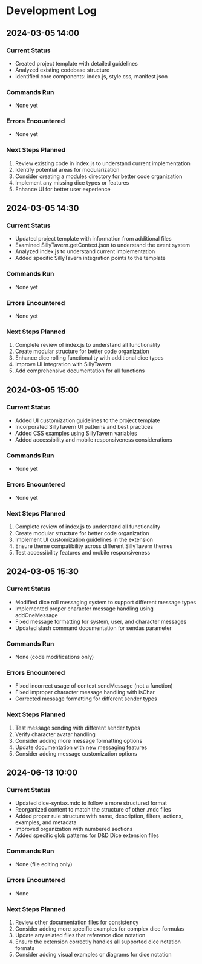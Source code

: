 # Development Log

## 2024-03-05 14:00

### Current Status
- Created project template with detailed guidelines
- Analyzed existing codebase structure
- Identified core components: index.js, style.css, manifest.json

### Commands Run
- None yet

### Errors Encountered
- None yet

### Next Steps Planned
1. Review existing code in index.js to understand current implementation
2. Identify potential areas for modularization
3. Consider creating a modules directory for better code organization
4. Implement any missing dice types or features
5. Enhance UI for better user experience

## 2024-03-05 14:30

### Current Status
- Updated project template with information from additional files
- Examined SillyTavern.getContext.json to understand the event system
- Analyzed index.js to understand current implementation
- Added specific SillyTavern integration points to the template

### Commands Run
- None yet

### Errors Encountered
- None yet

### Next Steps Planned
1. Complete review of index.js to understand all functionality
2. Create modular structure for better code organization
3. Enhance dice rolling functionality with additional dice types
4. Improve UI integration with SillyTavern
5. Add comprehensive documentation for all functions

## 2024-03-05 15:00

### Current Status
- Added UI customization guidelines to the project template
- Incorporated SillyTavern UI patterns and best practices
- Added CSS examples using SillyTavern variables
- Added accessibility and mobile responsiveness considerations

### Commands Run
- None yet

### Errors Encountered
- None yet

### Next Steps Planned
1. Complete review of index.js to understand all functionality
2. Create modular structure for better code organization
3. Implement UI customization guidelines in the extension
4. Ensure theme compatibility across different SillyTavern themes
5. Test accessibility features and mobile responsiveness

## 2024-03-05 15:30

### Current Status
- Modified dice roll messaging system to support different message types
- Implemented proper character message handling using addOneMessage
- Fixed message formatting for system, user, and character messages
- Updated slash command documentation for sendas parameter

### Commands Run
- None (code modifications only)

### Errors Encountered
- Fixed incorrect usage of context.sendMessage (not a function)
- Fixed improper character message handling with isChar
- Corrected message formatting for different sender types

### Next Steps Planned
1. Test message sending with different sender types
2. Verify character avatar handling
3. Consider adding more message formatting options
4. Update documentation with new messaging features
5. Consider adding message customization options

## 2024-06-13 10:00

### Current Status
- Updated dice-syntax.mdc to follow a more structured format
- Reorganized content to match the structure of other .mdc files
- Added proper rule structure with name, description, filters, actions, examples, and metadata
- Improved organization with numbered sections
- Added specific glob patterns for D&D Dice extension files

### Commands Run
- None (file editing only)

### Errors Encountered
- None

### Next Steps Planned
1. Review other documentation files for consistency
2. Consider adding more specific examples for complex dice formulas
3. Update any related files that reference dice notation
4. Ensure the extension correctly handles all supported dice notation formats
5. Consider adding visual examples or diagrams for dice notation 